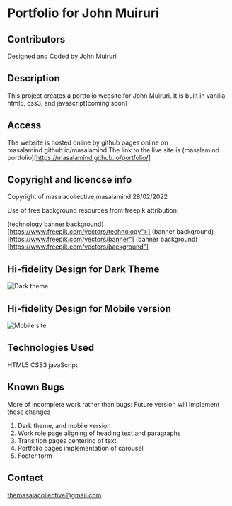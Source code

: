 # Portfolio for John Muiruri 

## Contributors
Designed and Coded by John Muiruri 

## Description
This project creates a portfolio website for John Muiruri. 
It is built in vanilla html5, css3, and javascript(coming soon)

## Access 
The website is hosted online by github pages online on masalamind.github.io/masalamind 
The link to the live site is 
(masalamind portfolio)[https://masalamind.github.io/portfolio/]

## Copyright and licencse info
Copyright of masalacollective,masalamind 
28/02/2022

Use of free background resources from freepik
attribution: 

(technology banner background)[https://www.freepik.com/vectors/technology">]
(banner background)[https://www.freepik.com/vectors/banner"]
(banner background)[https://www.freepik.com/vectors/background"]

## Hi-fidelity Design for Dark Theme
![Dark theme](portfoliodarktheme.jpg)

## Hi-fidelity Design for Mobile version
![Mobile site](portfoliomobileversion.jpg)

## Technologies Used
HTML5
CSS3
javaScript

## Known Bugs
More of incomplete work rather than bugs: Future version will implement these changes

1. Dark theme, and mobile version 
2. Work role page aligning of heading text and paragraphs 
3. Transition pages centering of text
4. Portfolio pages implementation of carousel
5. Footer form 


## Contact 

themasalacollective@gmail.com


